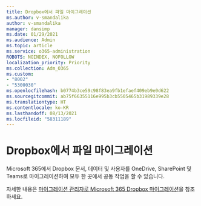 ```yaml
---
title: Dropbox에서 파일 마이그레이션
ms.author: v-smandalika
author: v-smandalika
manager: dansimp
ms.date: 01/29/2021
ms.audience: Admin
ms.topic: article
ms.service: o365-administration
ROBOTS: NOINDEX, NOFOLLOW
localization_priority: Priority
ms.collection: Adm_O365
ms.custom:
- "8002"
- "5300030"
ms.openlocfilehash: b0774b3ce59c98f83ea9fb1efaef409eb9e0d622
ms.sourcegitcommit: ab75f66355116e995b3cb5505465b31989339e28
ms.translationtype: HT
ms.contentlocale: ko-KR
ms.lasthandoff: 08/13/2021
ms.locfileid: "58311189"
---
```

# <a name="migrate-files-from-dropbox"></a>Dropbox에서 파일 마이그레이션

Microsoft 365에서 Dropbox 문서, 데이터 및 사용자를 OneDrive, SharePoint 및 Teams로 마이그레이션하여 모두 한 곳에서 공동 작업을 할 수 있습니다.

자세한 내용은 [마이그레이션 관리자로 Microsoft 365 Dropbox 마이그레이션](https://docs.microsoft.com/sharepointmigration/mm-dropbox-overview)을 참조하세요.

